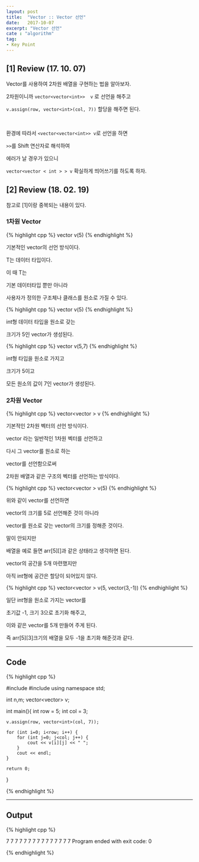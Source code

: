 ```yaml
---
layout: post
title:  "Vector :: Vector 선언"
date:   2017-10-07
excerpt: "Vector 선언"
cate : "algorithm"
tag:
- Key Point
---
```


## [1] Review (17. 10. 07)

Vector를 사용하여 2차원 배열을 구현하는 법을 알아보자.

2차원이니까  `vector<vector<int>>  v` 로 선언을 해주고

`v.assign(row, vector<int>(col, 7))` 할당을 해주면 된다.

<br>

환경에 따라서 `<vector<vector<int>> v`로 선언을 하면

 `>>`를 Shift 연산자로 해석하여

에러가 날 경우가 있으니 

`vector<vector < int > > v` 확실하게 띄어쓰기를 하도록 하자.


## [2] Review (18. 02. 19)

참고로 [1]이랑 중복되는 내용이 있다. 


### 1차원 Vector


{% highlight cpp %}
vector<T> v(5)
{% endhighlight %}

기본적인 vector의 선언 방식이다. 

T는 데이터 타입이다. 

이 때 T는 

기본 데이터타입 뿐만 아니라 

사용자가 정의한 구조체나 클래스를 원소로 가질 수 있다.


{% highlight cpp %}
vector<int> v(5)
{% endhighlight %}

int형 데이터 타입을 원소로 갖는 

크기가 5인 vector가 생성된다.


{% highlight cpp %}
vector<int> v(5,7)
{% endhighlight %}

int형 타입을 원소로 가지고 

크기가 5이고 

모든 원소의 값이 7인 vector가 생성된다.


### 2차원 Vector

{% highlight cpp %}
vector<vector<int> > v
{% endhighlight %}


기본적인 2차원 벡터의 선언 방식이다. 

vector<int> 라는 일반적인 1차원 벡터를 선언하고 

다시 그 vector를 원소로 하는 

vector를 선언함으로써 

2차원 배열과 같은 구조의 벡터를 선언하는 방식이다.


{% highlight cpp %}
vector<vector<int> > v(5)
{% endhighlight %}

위와 같이 vector를 선언하면 

vector의 크기를 5로 선언해준 것이 아니라 

vector를 원소로 갖는 vector의 크기를 정해준 것이다.

말이 안되지만 

배열을 예로 들면 arr[5][]과 같은 상태라고 생각하면 된다. 

vector의 공간을 5개 마련했지만 

아직 int형에 공간은 할당이 되어있지 않다.


{% highlight cpp %}
vector<vector<int> > v(5, vector<int>(3,-1))
{% endhighlight %}

일단 int형을 원소로 가지는 vector를 

초기값 -1, 크기 3으로 초기화 해주고, 

이와 같은 vector를 5개 만들어 주게 된다. 

즉 arr[5][3]크기의 배열을 모두 -1을 초기화 해준것과 같다.

---

## Code
{% highlight cpp %}

#include <iostream>
#include <vector>
using namespace std;

int n,m;
vector<vector<int>> v;

int main(){
    int row = 5;
    int col = 3;
    
    v.assign(row, vector<int>(col, 7));
    
    for (int i=0; i<row; i++) {
        for (int j=0; j<col; j++) {
            cout << v[i][j] << " ";
        }
        cout << endl;
    }

    return 0;
}

{% endhighlight %}

---
## Output

{% highlight cpp %}

7 7 7 
7 7 7 
7 7 7 
7 7 7 
7 7 7 
Program ended with exit code: 0

{% endhighlight %}



